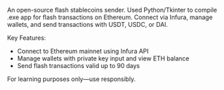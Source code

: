 An open-source flash stablecoins sender. Used Python/Tkinter to compile .exe app for flash transactions on Ethereum. 
Connect via Infura, manage wallets, and send transactions with USDT, USDC, or DAI.

Key Features:
- Connect to Ethereum mainnet using Infura API
- Manage wallets with private key input and view ETH balance
- Send flash transactions valid up to 90 days
  
For learning purposes only—use responsibly.

